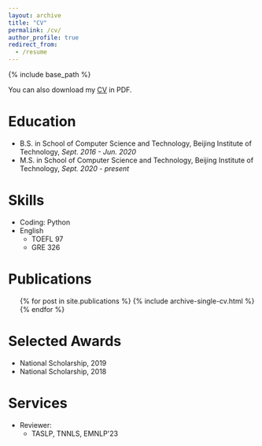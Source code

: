 ```yaml
---
layout: archive
title: "CV"
permalink: /cv/
author_profile: true
redirect_from:
  - /resume
---
```


{% include base_path %}

You can also download my [CV](https://jerrrynie.github.io/files/CV.pdf) in PDF.

Education
======
* B.S. in School of Computer Science and Technology, Beijing Institute of Technology, _Sept. 2016 - Jun. 2020_
* M.S. in School of Computer Science and Technology, Beijing Institute of Technology, _Sept. 2020 - present_

<!---
Work experience
======
* Summer 2015: Research Assistant
  * Github University
  * Duties included: Tagging issues
  * Supervisor: Professor Git

* Fall 2015: Research Assistant
  * Github University
  * Duties included: Merging pull requests
  * Supervisor: Professor Hub
-->
  
Skills
======
* Coding: Python
* English
  * TOEFL 97
  * GRE 326

Publications
======
  <ul>{% for post in site.publications %}
    {% include archive-single-cv.html %}
  {% endfor %}</ul>

<!---
Talks
======
  <ul>{% for post in site.talks %}
    {% include archive-single-talk-cv.html %}
  {% endfor %}</ul>
  
Teaching
======
  <ul>{% for post in site.teaching %}
    {% include archive-single-cv.html %}
  {% endfor %}</ul>
  
Service and leadership
======
* Currently signed in to 43 different slack teams
-->

Selected Awards
======
* National Scholarship, 2019
* National Scholarship, 2018

Services
======
* Reviewer:
  * TASLP, TNNLS, EMNLP'23
